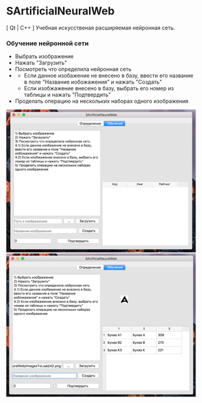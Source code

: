 # SArtificialNeuralWeb
[ Qt | C++ ] Учебная искусственая расширяемая нейронная сеть.

<h3>Обучение нейронной сети</h3>

<ul>
  <li>Выбрать изображение</li>
  <li>Нажать "Загрузить"</li>
  <li>Посмотреть что определила нейронная сеть</li>
  <li>
    <ul>
      <li>Если данное изобажение не внесено в базу, ввести его название в поле "Название иобожажения" и нажать "Создать"</li>
      <li>Если изобжажение внесено в базу, выбрать его номер из таблицы и нажать "Подтвердить"</li>
    </ul>
  </li>
  <li>Проделать операцию на нескольких наборах одного изображения</li>
</ul>

<img src="https://github.com/shotInLeg/SArtificialNeuralWeb/blob/master/Screenshots/learn-1.png" /><br />
<img src="https://github.com/shotInLeg/SArtificialNeuralWeb/blob/master/Screenshots/learn-2.png" /><br />
